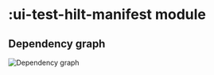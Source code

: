 # :ui-test-hilt-manifest module

## Dependency graph

![Dependency graph](../docs/images/graphs/dep_graph_ui_test_hilt_manifest.svg)
